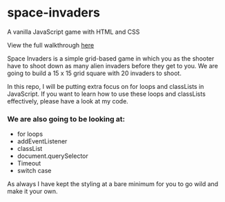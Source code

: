 # space-invaders
A vanilla JavaScript game with HTML and CSS

View the full walkthrough [here](https://www.youtube.com/channel/UC5DNytAJ6_FISueUfzZCVsw) 

Space Invaders is a simple grid-based game in which you as the shooter have to shoot down as many alien invaders before they get to you. We are going to build a 15 x 15 grid square with 20 invaders to shoot. 

In this repo, I will be putting extra focus on for loops and classLists in JavaScript. If you want to learn how to use these loops and classLists effectively, please have a look at my code.


### We are also going to be looking at:
* for loops
* addEventListener
* classList
* document.querySelector
* Timeout
* switch case

As always I have kept the styling at a bare minimum for you to go wild and make it your own.
